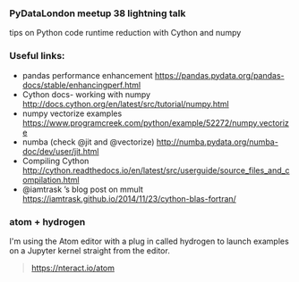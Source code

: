 ### PyDataLondon meetup 38 lightning talk
tips on Python code runtime reduction with Cython and numpy

### Useful links:
* pandas performance enhancement https://pandas.pydata.org/pandas-docs/stable/enhancingperf.html
* Cython docs- working with numpy http://docs.cython.org/en/latest/src/tutorial/numpy.html
* numpy vectorize examples https://www.programcreek.com/python/example/52272/numpy.vectorize
* numba (check @jit and @vectorize) http://numba.pydata.org/numba-doc/dev/user/jit.html
* Compiling Cython http://cython.readthedocs.io/en/latest/src/userguide/source_files_and_compilation.html
* @iamtrask ’s blog post on mmult https://iamtrask.github.io/2014/11/23/cython-blas-fortran/

### atom + hydrogen
I'm using the Atom editor with a plug in called hydrogen to launch examples on a Jupyter kernel straight from the editor.
> https://nteract.io/atom
